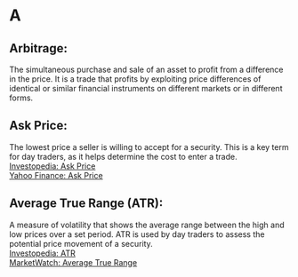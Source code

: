 # A

## Arbitrage:
 The simultaneous purchase and sale of an asset to profit from a difference in the price. It is a trade that profits by exploiting price differences of identical or similar financial instruments on different markets or in different forms.

## Ask Price:
The lowest price a seller is willing to accept for a security. This is a key term for day traders, as it helps determine the cost to enter a trade.  
[Investopedia: Ask Price](https://www.investopedia.com/terms/a/ask-price.asp)  
[Yahoo Finance: Ask Price](https://finance.yahoo.com/)

## Average True Range (ATR):
A measure of volatility that shows the average range between the high and low prices over a set period. ATR is used by day traders to assess the potential price movement of a security.  
[Investopedia: ATR](https://www.investopedia.com/terms/a/average-true-range-atr.asp)  
[MarketWatch: Average True Range](https://www.marketwatch.com/)
